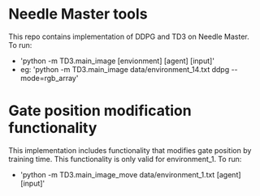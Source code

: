 # Needle Master tools
This repo contains implementation of DDPG and TD3 on Needle Master. <br>
To run: 
- 'python -m  TD3.main_image  [envionment]  [agent]  [input]' <br> 
-  eg: 'python -m  TD3.main_image  data/environment_14.txt  ddpg --mode=rgb_array'

# Gate position modification functionality
This implementation includes functionality that modifies gate position by training time. This functionality is only valid for environment_1.
To run:
- 'python -m TD3.main_image_move data/environment_1.txt [agent]  [input]'


